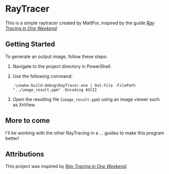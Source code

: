 # RayTracer

This is a simple raytracer created by MattFor, inspired by the guide [_Ray Tracing in One Weekend_](https://raytracing.github.io/books/RayTracingInOneWeekend.html).

## Getting Started

To generate an output image, follow these steps:

1. Navigate to the project directory in PowerShell.
2. Use the following command:

    ```
    .\cmake-build-debug\RayTracer.exe | Out-File -FilePath "../image_result.ppm" -Encoding ASCII
    ```

3. Open the resulting file (`image_result.ppm`) using an image viewer such as XnView.

## More to come
I'll be working with the other RayTracing in a ... guides to make this program better!

## Attributions

This project was inspired by [_Ray Tracing in One Weekend_](https://raytracing.github.io/books/RayTracingInOneWeekend.html).
